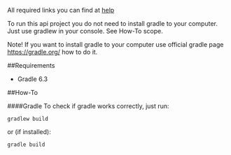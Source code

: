 All required links you can find at [help](HELP.md)

To run this api project you do not need to install gradle to your computer.
Just use gradlew in your console. See How-To scope.

Note! If you want to install gradle to your computer use official gradle page https://gradle.org/ how to do it.

##Requirements
* Gradle 6.3

##How-To

####Gradle
To check if gradle works correctly, just run:
```
gradlew build
```
or (if installed):
```
gradle build
```

